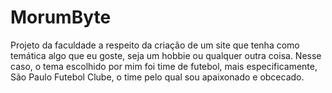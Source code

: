 # MorumByte
Projeto da faculdade a respeito da criação de um site que tenha como temática algo que eu goste, seja um hobbie ou qualquer outra coisa. Nesse caso, o tema escolhido por mim foi time de futebol, mais especificamente, São Paulo Futebol Clube, o time pelo qual sou apaixonado e obcecado.
